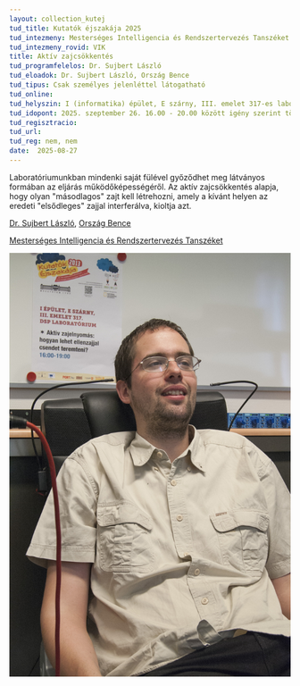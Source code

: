 ```yaml
---
layout: collection_kutej
tud_title: Kutatók éjszakája 2025
tud_intezmeny: Mesterséges Intelligencia és Rendszertervezés Tanszéket
tud_intezmeny_rovid: VIK
title: Aktív zajcsökkentés
tud_programfelelos: Dr. Sujbert László
tud_eloadok: Dr. Sujbert László, Ország Bence
tud_tipus: Csak személyes jelenléttel látogatható
tud_online: 
tud_helyszin: I (informatika) épület, E szárny, III. emelet 317-es laboratórium
tud_idopont: 2025. szeptember 26. 16.00 - 20.00 között igény szerint többször is
tud_regisztracio: 
tud_url: 
tud_reg: nem, nem
date:  2025-08-27
---
```


Laboratóriumunkban mindenki saját fülével győződhet meg látványos formában az eljárás működőképességéről. 
Az aktív zajcsökkentés alapja, hogy olyan "másodlagos" zajt kell létrehozni, amely a kívánt helyen az eredeti "elsődleges" zajjal interferálva, kioltja azt.

[Dr. Sujbert László](https://tudprog.bme.hu/kutatok_ejszakaja/profilok/sujbert_laszlo), [Ország Bence](https://tudprog.bme.hu/kutatok_ejszakaja/profilok/orszag_bence)

[Mesterséges Intelligencia és Rendszertervezés Tanszéket](https://www.mit.bme.hu/)

![Aktív zajcsökkentés](../2025/images/aktiv-zajcsokkentes.jpg)
